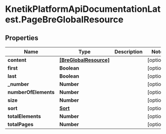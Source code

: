 # KnetikPlatformApiDocumentationLatest.PageBreGlobalResource

## Properties
Name | Type | Description | Notes
------------ | ------------- | ------------- | -------------
**content** | [**[BreGlobalResource]**](BreGlobalResource.md) |  | [optional] 
**first** | **Boolean** |  | [optional] 
**last** | **Boolean** |  | [optional] 
**_number** | **Number** |  | [optional] 
**numberOfElements** | **Number** |  | [optional] 
**size** | **Number** |  | [optional] 
**sort** | [**Sort**](Sort.md) |  | [optional] 
**totalElements** | **Number** |  | [optional] 
**totalPages** | **Number** |  | [optional] 


